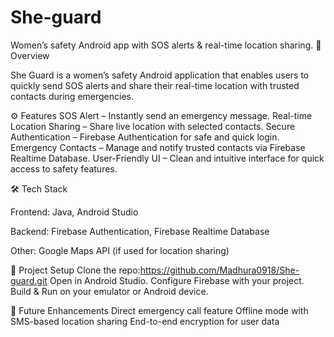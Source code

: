 # She-guard
Women’s safety Android app with SOS alerts &amp; real-time location sharing.
📌 Overview

She Guard is a women’s safety Android application that enables users to quickly send SOS alerts and share their real-time location with trusted contacts during emergencies.

⚙️ Features
SOS Alert – Instantly send an emergency message.
Real-time Location Sharing – Share live location with selected contacts.
Secure Authentication – Firebase Authentication for safe and quick login.
Emergency Contacts – Manage and notify trusted contacts via Firebase Realtime Database.
User-Friendly UI – Clean and intuitive interface for quick access to safety features.

🛠️ Tech Stack

Frontend: Java, Android Studio

Backend: Firebase Authentication, Firebase Realtime Database

Other: Google Maps API (if used for location sharing)

📂 Project Setup
Clone the repo:https://github.com/Madhura0918/She-guard.git
Open in Android Studio.
Configure Firebase with your project.
Build & Run on your emulator or Android device.

🚀 Future Enhancements
 Direct emergency call feature
 Offline mode with SMS-based location sharing
 End-to-end encryption for user data
